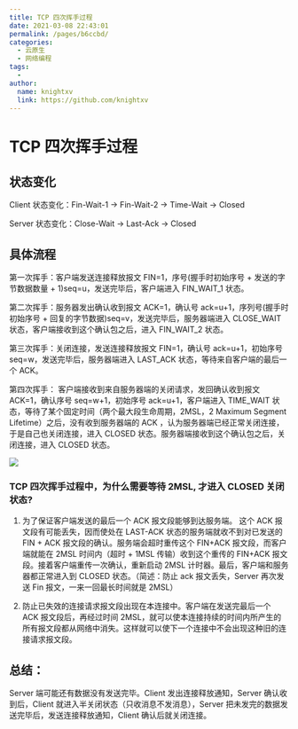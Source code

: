 ```yaml
---
title: TCP 四次挥手过程
date: 2021-03-08 22:43:01
permalink: /pages/b6ccbd/
categories:
  - 云原生
  - 网络编程
tags:
  - 
author: 
  name: knightxv
  link: https://github.com/knightxv
---
```

# TCP 四次挥手过程

## 状态变化

Client 状态变化：Fin-Wait-1 -> Fin-Wait-2 -> Time-Wait -> Closed

Server 状态变化：Close-Wait -> Last-Ack -> Closed

## 具体流程

第一次挥手：客户端发送连接释放报文 FIN=1，序号(握手时初始序号 + 发送的字节数据数量 + 1)seq=u，发送完毕后，客户端进入 FIN_WAIT_1 状态。

第二次挥手：服务器发出确认收到报文 ACK=1，确认号 ack=u+1，序列号(握手时初始序号 + 回复的字节数据)seq=v，发送完毕后，服务器端进入 CLOSE_WAIT 状态，客户端接收到这个确认包之后，进入 FIN_WAIT_2 状态。

第三次挥手：关闭连接，发送连接释放报文 FIN=1，确认号 ack=u+1，初始序号 seq=w，发送完毕后，服务器端进入 LAST_ACK 状态，等待来自客户端的最后一个 ACK。

第四次挥手： 客户端接收到来自服务器端的关闭请求，发回确认收到报文 ACK=1，确认序号 seq=w+1，初始序号 ack=u+1，客户端进入 TIME_WAIT 状态，等待了某个固定时间（两个最大段生命周期，2MSL，2 Maximum Segment Lifetime）之后，没有收到服务器端的 ACK ，认为服务器端已经正常关闭连接，于是自己也关闭连接，进入 CLOSED 状态。服务器端接收到这个确认包之后，关闭连接，进入 CLOSED 状态。

![](https://cdn.staticaly.com/gh/knightxv/image-hosting@master/20230128/4.5uyqppqe38k0.webp)

### TCP 四次挥手过程中，为什么需要等待 2MSL, 才进入 CLOSED 关闭状态?

1. 为了保证客户端发送的最后一个 ACK 报文段能够到达服务端。 这个 ACK 报文段有可能丢失，因而使处在 LAST-ACK 状态的服务端就收不到对已发送的 FIN + ACK 报文段的确认。服务端会超时重传这个 FIN+ACK 报文段，而客户端就能在 2MSL 时间内（超时 + 1MSL 传输）收到这个重传的 FIN+ACK 报文段。接着客户端重传一次确认，重新启动 2MSL 计时器。最后，客户端和服务器都正常进入到 CLOSED 状态。（简述：防止 ack 报文丢失，Server 再次发送 Fin 报文，一来一回最长时间就是 2MSL）

2. 防止已失效的连接请求报文段出现在本连接中。客户端在发送完最后一个 ACK 报文段后，再经过时间 2MSL，就可以使本连接持续的时间内所产生的所有报文段都从网络中消失。这样就可以使下一个连接中不会出现这种旧的连接请求报文段。

## 总结：

Server 端可能还有数据没有发送完毕。Client 发出连接释放通知，Server 确认收到后，Client 就进入半关闭状态（只收消息不发消息），Server 把未发完的数据发送完毕后，发送连接释放通知，Client 确认后就关闭连接。
